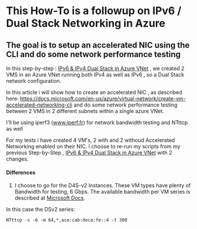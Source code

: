 # This How-To is a followup on IPv6 / Dual Stack Networking in Azure

## The goal is to setup an accelerated NIC using the CLI and do some network performance testing

In this step-by-step : [IPv6 & IPv4 Dual Stack in Azure VNet](https://github.com/verboompj/Networking/blob/master/IPv6%20%26%20IPv4%20Dual%20Stack%20in%20Azure%20VNet.md) , we created 2 VMS in an Azure VNet running both IPv4 as well as IPv6 , so a Dual Stack network configuration.


In this article i will show how to create an accelerated NIC , as described here: https://docs.microsoft.com/en-us/azure/virtual-network/create-vm-accelerated-networking-cli and do some network performance testing between 2 VMS in 2 different subnets within a single azure VNet.

I'll be using iperf3 (www.iperf.fr) for network bandwidth testing and NTttcp as well

For my tests i have created 4 VM's, 2 with and 2 withoud Accelerated Networking enabled on their NIC. 
I choose to re-run my scripts from my previous Step-by-Step ,  [IPv6 & IPv4 Dual Stack in Azure VNet](https://github.com/verboompj/Networking/blob/master/IPv6%20%26%20IPv4%20Dual%20Stack%20in%20Azure%20VNet.md) with 2 changes. 

#### Differences

1. I choose to go for the D4S-v2 Instances. These VM types have plenty of Bandwidth for testing, 6 Gbps. 
The available bandwidth per VM series is described at [Microsoft Docs](https://docs.microsoft.com/en-us/azure/virtual-machines/dv2-dsv2-series).

In this case the DSv2 series: 



`NTttcp -s -6 -m 64,*,ace:cab:deca:fe::4 -t 300`



